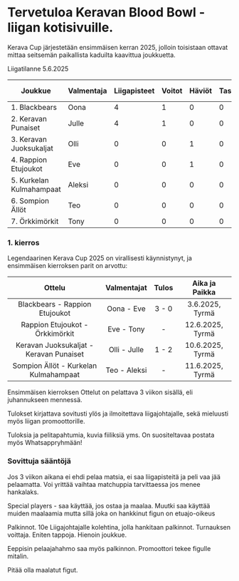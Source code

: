 # Tervetuloa Keravan Blood Bowl -liigan kotisivuille.
Kerava Cup järjestetään ensimmäisen kerran 2025, jolloin toisistaan ottavat mittaa seitsemän paikallista kaduilta kaavittua joukkuetta.

Liigatilanne 5.6.2025

| Joukkue                  | Valmentaja | Liigapisteet | Voitot | Häviöt | Tasapelit | Tehdyt Maalit | Kärsityt Maalit | Tuotetut uhrit | Kärsityt uhrit |
|--------------------------|------------|--------------|--------|--------|-----------|---------------|-----------------|----------------|----------------|
| 1. Blackbears            | Oona       | 4            | 1      | 0      | 0         | 3             | 0               | 1              | 2              |
| 2. Keravan Punaiset      | Julle      | 4            | 1      | 0      | 0         | 2             | 1               | 3              | 4              |
| 3. Keravan Juoksukaljat  | Olli       | 0            | 0      | 1      | 0         | 1             | 2               | 4              | 3              |
| 4. Rappion Etujoukot     | Eve        | 0            | 0      | 1      | 0         | 0             | 3               | 2              | 1              |
| 5. Kurkelan Kulmahampaat | Aleksi     | 0            | 0      | 0      | 0         | 0             | 0               | 0              | 0              |
| 6. Sompion Ällöt         | Teo        | 0            | 0      | 0      | 0         | 0             | 0               | 0              | 0              |
| 7. Örkkimörkit           | Tony       | 0            | 0      | 0      | 0         | 0             | 0               | 0              | 0              |


### 1. kierros 
Legendaarinen Kerava Cup 2025 on virallisesti käynnistynyt, ja ensimmäisen kierroksen parit on arvottu:

|                  Ottelu                 |  Valmentajat | Tulos | Aika ja Paikka |
|:---------------------------------------:|:------------:|:-----:|:--------------:|
| Blackbears - Rappion Etujoukot          | Oona - Eve   | 3 - 0 | 3.6.2025, Tyrmä|
| Rappion Etujoukot - Örkkimörkit         | Eve - Tony   | -     |12.6.2025, Tyrmä|
| Keravan Juoksukaljat - Keravan Punaiset | Olli - Julle | 1 - 2 |10.6.2025, Tyrmä|
| Sompion Ällöt - Kurkelan Kulmahampaat   | Teo - Aleksi | -     |11.6.2025, Tyrmä|

Ensimmäisen kierroksen Ottelut on pelattava 3 viikon sisällä, eli juhannukseen mennessä. 

Tulokset kirjattava sovitusti ylös ja ilmoitettava liigajohtajalle, sekä mieluusti myös liigan promoottorille. 

Tuloksia ja pelitapahtumia, kuvia fiiliksiä yms. On suositeltavaa postata myös Whatsappryhmään!

### Sovittuja sääntöjä

Jos 3 viikon aikana ei ehdi pelaa matsia, ei saa liigapisteitä ja peli vaa jää pelaamatta. Voi yrittää vaihtaa matchuppia tarvittaessa jos menee hankalaks.

Special players - saa käyttää, jos ostaa ja maalaa. Muutki saa käyttää muiden maalaamia mutta sillä joka on hankkinut figun  on etuajo-oikeus

Palkinnot. 10e Liigajohtajalle kolehtina, jolla hankitaan palkinnot. Turnauksen voittaja. Eniten tappoja. Hienoin joukkue. 

Eeppisin pelaajahahmo saa myös palkinnon. Promoottori tekee figulle mitalin.

Pitää olla maalatut figut.
